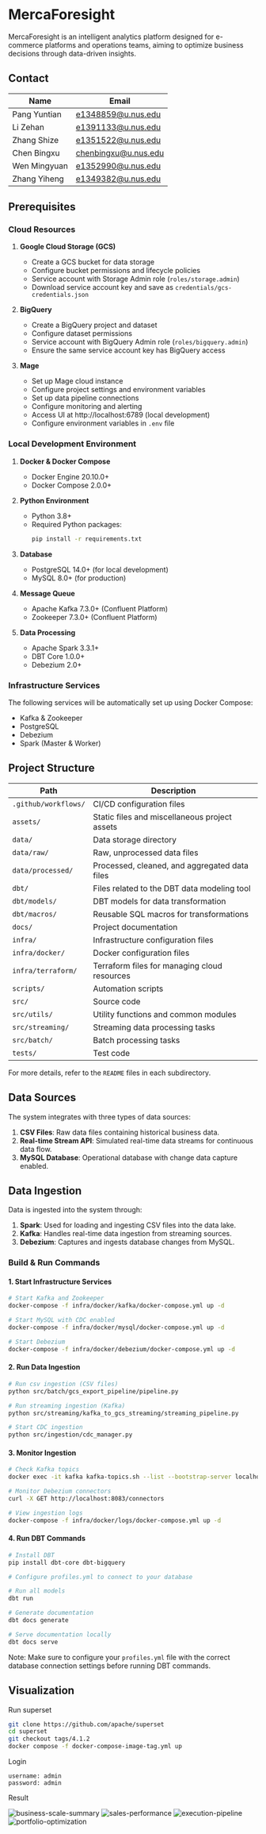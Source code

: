 # MercaForesight

MercaForesight is an intelligent analytics platform designed for e-commerce platforms and operations teams, aiming to optimize business decisions through data-driven insights.

## Contact

| Name          | Email                |
| ------------- | -------------------- |
| Pang Yuntian | e1348859@u.nus.edu   |
| Li Zehan     | e1391133@u.nus.edu   |
| Zhang Shize  | e1351522@u.nus.edu   |
| Chen Bingxu  | chenbingxu@u.nus.edu |
| Wen Mingyuan | e1352990@u.nus.edu   |
| Zhang Yiheng | e1349382@u.nus.edu   |

## Prerequisites

### Cloud Resources
1. **Google Cloud Storage (GCS)**
   - Create a GCS bucket for data storage
   - Configure bucket permissions and lifecycle policies
   - Service account with Storage Admin role (`roles/storage.admin`)
   - Download service account key and save as `credentials/gcs-credentials.json`

2. **BigQuery**
   - Create a BigQuery project and dataset
   - Configure dataset permissions
   - Service account with BigQuery Admin role (`roles/bigquery.admin`)
   - Ensure the same service account key has BigQuery access

3. **Mage**
   - Set up Mage cloud instance
   - Configure project settings and environment variables
   - Set up data pipeline connections
   - Configure monitoring and alerting
   - Access UI at http://localhost:6789 (local development)
   - Configure environment variables in `.env` file

### Local Development Environment
1. **Docker & Docker Compose**
   - Docker Engine 20.10.0+
   - Docker Compose 2.0.0+

2. **Python Environment**
   - Python 3.8+
   - Required Python packages:
     ```bash
     pip install -r requirements.txt
     ```

3. **Database**
   - PostgreSQL 14.0+ (for local development)
   - MySQL 8.0+ (for production)

4. **Message Queue**
   - Apache Kafka 7.3.0+ (Confluent Platform)
   - Zookeeper 7.3.0+ (Confluent Platform)

5. **Data Processing**
   - Apache Spark 3.3.1+
   - DBT Core 1.0.0+
   - Debezium 2.0+

### Infrastructure Services
The following services will be automatically set up using Docker Compose:
- Kafka & Zookeeper
- PostgreSQL
- Debezium
- Spark (Master & Worker)

## Project Structure

| Path                       | Description                                      |
|----------------------------|--------------------------------------------------|
| `.github/workflows/`       | CI/CD configuration files                        |
| `assets/`                  | Static files and miscellaneous project assets    |
| `data/`                    | Data storage directory                           |
| `data/raw/`                | Raw, unprocessed data files                      |
| `data/processed/`          | Processed, cleaned, and aggregated data files    |
| `dbt/`                     | Files related to the DBT data modeling tool      |
| `dbt/models/`              | DBT models for data transformation               |
| `dbt/macros/`              | Reusable SQL macros for transformations          |
| `docs/`                    | Project documentation                            |
| `infra/`                   | Infrastructure configuration files               |
| `infra/docker/`            | Docker configuration files                       |
| `infra/terraform/`         | Terraform files for managing cloud resources     |
| `scripts/`                 | Automation scripts                               |
| `src/`                     | Source code                                      |
| `src/utils/`               | Utility functions and common modules             |
| `src/streaming/`           | Streaming data processing tasks                  |
| `src/batch/`               | Batch processing tasks                           |
| `tests/`                   | Test code                                        |

For more details, refer to the `README` files in each subdirectory.

## Data Sources

The system integrates with three types of data sources:

1. **CSV Files**: Raw data files containing historical business data.
2. **Real-time Stream API**: Simulated real-time data streams for continuous data flow.
3. **MySQL Database**: Operational database with change data capture enabled.

## Data Ingestion

Data is ingested into the system through:

1. **Spark**: Used for loading and ingesting CSV files into the data lake.
2. **Kafka**: Handles real-time data ingestion from streaming sources.
3. **Debezium**: Captures and ingests database changes from MySQL.

### Build & Run Commands

#### 1. Start Infrastructure Services
```bash
# Start Kafka and Zookeeper
docker-compose -f infra/docker/kafka/docker-compose.yml up -d

# Start MySQL with CDC enabled
docker-compose -f infra/docker/mysql/docker-compose.yml up -d

# Start Debezium
docker-compose -f infra/docker/debezium/docker-compose.yml up -d
```

#### 2. Run Data Ingestion
```bash
# Run csv ingestion (CSV files)
python src/batch/gcs_export_pipeline/pipeline.py

# Run streaming ingestion (Kafka)
python src/streaming/kafka_to_gcs_streaming/streaming_pipeline.py

# Start CDC ingestion
python src/ingestion/cdc_manager.py
```

#### 3. Monitor Ingestion
```bash
# Check Kafka topics
docker exec -it kafka kafka-topics.sh --list --bootstrap-server localhost:9092

# Monitor Debezium connectors
curl -X GET http://localhost:8083/connectors

# View ingestion logs
docker-compose -f infra/docker/logs/docker-compose.yml up -d
```

#### 4. Run DBT Commands
```bash
# Install DBT
pip install dbt-core dbt-bigquery

# Configure profiles.yml to connect to your database

# Run all models
dbt run

# Generate documentation
dbt docs generate

# Serve documentation locally
dbt docs serve
```

Note: Make sure to configure your `profiles.yml` file with the correct database connection settings before running DBT commands.

## Visualization

Run superset

```bash
git clone https://github.com/apache/superset
cd superset
git checkout tags/4.1.2
docker compose -f docker-compose-image-tag.yml up
```

Login

```
username: admin
password: admin
```

Result

![business-scale-summary](assets/business-scale-summary.png)
![sales-performance](assets/sales-performance.png)
![execution-pipeline](assets/execution-pipeline.png)
![portfolio-optimization](assets/portfolio-optimization.png)
